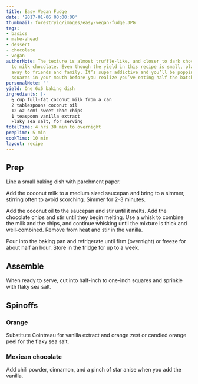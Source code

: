 ```yaml
---
title: Easy Vegan Fudge
date: '2017-01-06 00:00:00'
thumbnail: forestryio/images/easy-vegan-fudge.JPG
tags:
- basics
- make-ahead
- dessert
- chocolate
- vegan
authorNote: The texture is almost truffle-like, and closer to dark chocolate than
  to milk chocolate. Even though the yield in this recipe is small, plan to give some
  away to friends and family. It’s super addictive and you’ll be popping those fudge
  squares in your mouth before you realize you’ve eating half the batch.
personalNote: ''
yield: One 6x6 baking dish
ingredients: |-
  ⅔ cup full-fat coconut milk from a can
  2 tablespoons coconut oil
  12 oz semi sweet choc chips
  1 teaspoon vanilla extract
  Flaky sea salt, for serving
totalTime: 4 hrs 30 min to overnight
prepTime: 5 min
cookTime: 10 min
layout: recipe
---
```

## Prep
Line a small baking dish with parchment paper.

Add the coconut milk to a medium sized saucepan and bring to a simmer, stirring often to avoid scorching. Simmer for 2-3 minutes.

Add the coconut oil to the saucepan and stir until it melts. Add the chocolate chips and stir until they begin melting. Use a whisk to combine the milk and the chips, and continue whisking until the mixture is thick and well-combined.
Remove from heat and stir in the vanilla. 

Pour into the baking pan and refrigerate until firm (overnight) or freeze for about half an hour. Store in the fridge for up to a week.

## Assemble
When ready to serve, cut into half-inch to one-inch squares and sprinkle with flaky sea salt.

## Spinoffs

### Orange
Substitute Cointreau for vanilla extract and orange zest or candied orange peel for the flaky sea salt.

### Mexican chocolate
Add chili powder, cinnamon, and a pinch of star anise when you add the vanilla. 